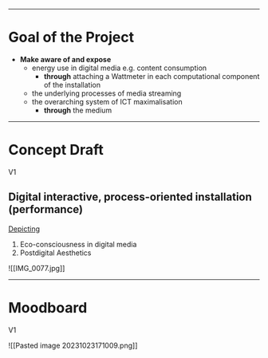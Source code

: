 ___
# Goal of the Project

- **Make aware of and expose**
	- energy use in digital media e.g. content consumption
		- **through** attaching a Wattmeter in each computational component of the installation 
	- the underlying processes of media streaming
	- the overarching system of ICT maximalisation
		- **through** the medium

___
# Concept Draft 
V1
## Digital interactive, process-oriented installation (performance)

<u> Depicting </u>

1. Eco-consciousness in digital media
2. Postdigital Aesthetics

![[IMG_0077.jpg]]

___
# Moodboard

V1

![[Pasted image 20231023171009.png]]





